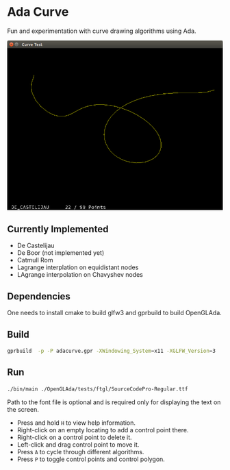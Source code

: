 # Ada Curve


Fun and experimentation with curve drawing algorithms using Ada.

![Screenshot](screen.png)

## Currently Implemented

* De Castelijau
* De Boor (not implemented yet)
* Catmull Rom
* Lagrange interplation on equidistant nodes
* LAgrange interpolation on Chavyshev nodes

## Dependencies

One needs to install cmake to build glfw3 and gprbuild to build OpenGLAda. 

## Build

```bash
gprbuild  -p -P adacurve.gpr -XWindowing_System=x11 -XGLFW_Version=3
```

## Run

```bash
./bin/main ./OpenGLAda/tests/ftgl/SourceCodePro-Regular.ttf
```

Path to the font file is optional and is required only for displaying the text on the screen.

* Press and hold ```H``` to view help information.
* Right-click on an empty locating to add a control point there.
* Right-click on a control point to delete it.
* Left-click and drag control point to move it.
* Press ```A``` to cycle through different algorithms.
* Press ```P``` to toggle control points and control polygon.

